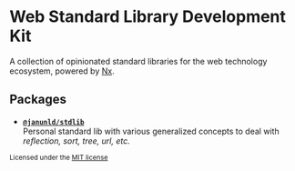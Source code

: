 # Web Standard Library Development Kit

A collection of opinionated standard libraries for the web technology ecosystem, powered by [Nx](./NX.md).

## Packages

- [**`@janunld/stdlib`**](./packages/stdlib)<br>
  Personal standard lib with various generalized concepts to deal with _reflection, sort, tree, url, etc._

<small>Licensed under the [MIT license](./LICENSE)</small>
